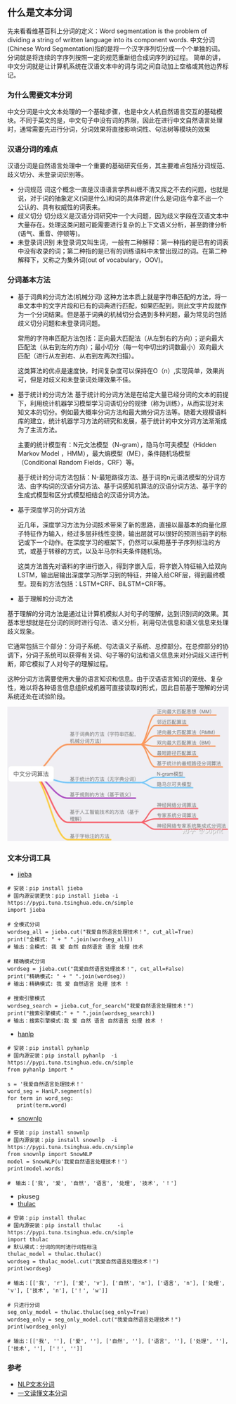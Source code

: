 ## 什么是文本分词
先来看看维基百科上分词的定义：Word segmentation is the problem of dividing a string of written language into its component words.
中文分词(Chinese Word Segmentation)指的是将一个汉字序列切分成一个个单独的词。分词就是将连续的字序列按照一定的规范重新组合成词序列的过程。
简单的讲，中文分词就是让计算机系统在汉语文本中的词与词之间自动加上空格或其他边界标记。
### 为什么需要文本分词

中文分词是中文文本处理的一个基础步骤，也是中文人机自然语言交互的基础模块。不同于英文的是，中文句子中没有词的界限，因此在进行中文自然语言处理时，通常需要先进行分词，分词效果将直接影响词性、句法树等模块的效果


### 汉语分词的难点
汉语分词是自然语言处理中一个重要的基础研究任务，其主要难点包括分词规范、歧义切分、未登录词识别等。
- 分词规范   词这个概念一直是汉语语言学界纠缠不清又挥之不去的问题，也就是说，对于词的抽象定义(词是什么)和词的具体界定(什么是词)迄今拿不出一个公认的、具有权威性的词表来。
- 歧义切分  切分歧义是汉语分词研究中一个大问题，因为歧义字段在汉语文本中大量存在。处理这类问题可能需要进行复杂的上下文语义分析，甚至韵律分析(语气、重音、停顿等)。  
- 未登录词识别  未登录词又叫生词，一般有二种解释：第一种指的是已有的词表中没有收录的词；第二种指的是已有的训练语料中未曾出现过的词。在第二种解释下，又称之为集外词(out of vocabulary，OOV)。

### 分词基本方法
- 基于词典的分词方法(机械分词) 
  这种方法本质上就是字符串匹配的方法，将一串文本中的文字片段和已有的词典进行匹配，如果匹配到，则此文字片段就作为一个分词结果。但是基于词典的机械切分会遇到多种问题，最为常见的包括歧义切分问题和未登录词问题。

  常用的字符串匹配方法包括：正向最大匹配法（从左到右的方向）；逆向最大匹配法（从右到左的方向）；最小切分（每一句中切出的词数最小）双向最大匹配（进行从左到右、从右到左两次扫描）。
  
  这类算法的优点是速度快，时间复杂度可以保持在O（n）,实现简单，效果尚可，但是对歧义和未登录词处理效果不佳。

- 基于统计的分词方法
  基于统计的分词方法是在给定大量已经分词的文本的前提下，利用统计机器学习模型学习词语切分的规律（称为训练），从而实现对未知文本的切分。例如最大概率分词方法和最大熵分词方法等。随着大规模语料库的建立，统计机器学习方法的研究和发展，基于统计的中文分词方法渐渐成为了主流方法。

  主要的统计模型有：N元文法模型（N-gram），隐马尔可夫模型（Hidden Markov Model ，HMM），最大熵模型（ME），条件随机场模型（Conditional Random Fields，CRF）等。

  基于统计的分词方法包括：N-最短路径方法、基于词的n元语法模型的分词方法、由字构词的汉语分词方法、基于词感知机算法的汉语分词方法、基于字的生成式模型和区分式模型相结合的汉语分词方法。

- 基于深度学习的分词方法

  近几年，深度学习方法为分词技术带来了新的思路，直接以最基本的向量化原子特征作为输入，经过多层非线性变换，输出层就可以很好的预测当前字的标记或下一个动作。在深度学习的框架下，仍然可以采用基于子序列标注的方式，或基于转移的方式，以及半马尔科夫条件随机场。

  这类方法首先对语料的字进行嵌入，得到字嵌入后，将字嵌入特征输入给双向LSTM，输出层输出深度学习所学习到的特征，并输入给CRF层，得到最终模型。现有的方法包括：LSTM+CRF、BiLSTM+CRF等。

-  基于理解的分词方法 

  基于理解的分词方法是通过让计算机模拟人对句子的理解，达到识别词的效果。其基本思想就是在分词的同时进行句法、语义分析，利用句法信息和语义信息来处理歧义现象。

  它通常包括三个部分：分词子系统、句法语义子系统、总控部分。在总控部分的协调下，分词子系统可以获得有关词、句子等的句法和语义信息来对分词歧义进行判断，即它模拟了人对句子的理解过程。

  这种分词方法需要使用大量的语言知识和信息。由于汉语语言知识的笼统、复杂性，难以将各种语言信息组织成机器可直接读取的形式，因此目前基于理解的分词系统还处在试验阶段。

![](../../images/nlp/文本分词/文本分词算法.jpg)

### 文本分词工具
- [jieba](https://github.com/fxsjy/jieba)
```
# 安装：pip install jieba  
# 国内源安装更快：pip install jieba -i https://pypi.tuna.tsinghua.edu.cn/simple  
import jieba  
  
# 全模式分词  
wordseg_all = jieba.cut("我爱自然语言处理技术！", cut_all=True)  
print("全模式: " + " ".join(wordseg_all))  
# 输出：全模式: 我 爱 自然 自然语言 语言 处理 技术   
  
# 精确模式分词  
wordseg = jieba.cut("我爱自然语言处理技术！", cut_all=False)  
print("精确模式: " + " ".join(wordseg))  
# 输出：精确模式: 我 爱 自然语言 处理 技术 ！  
  
# 搜索引擎模式  
wordseg_search = jieba.cut_for_search("我爱自然语言处理技术！")    
print("搜索引擎模式:" + " ".join(wordseg_search))  
# 输出：搜索引擎模式:我 爱 自然 语言 自然语言 处理 技术 ！
```
- [hanlp](https://github.com/hankcs/pyhanlp)
```
# 安装：pip install pyhanlp  
# 国内源安装：pip install pyhanlp  -i https://pypi.tuna.tsinghua.edu.cn/simple  
from pyhanlp import *  
  
s = '我爱自然语言处理技术！'  
word_seg = HanLP.segment(s)  
for term in word_seg:  
   print(term.word)
```
- [snownlp](https://github.com/isnowfy/snownlp)
```
# 安装：pip install snownlp  
# 国内源安装：pip install snownlp  -i https://pypi.tuna.tsinghua.edu.cn/simple  
from snownlp import SnowNLP  
model = SnowNLP(u'我爱自然语言处理技术！')  
print(model.words)  
  
#　输出：['我', '爱', '自然', '语言', '处理', '技术', '！']
```
- pkuseg
- [thulac](https://github.com/thunlp/THULAC)
```
# 安装：pip install thulac  
# 国内源安装：pip install thulac     -i https://pypi.tuna.tsinghua.edu.cn/simple  
import thulac  
# 默认模式：分词的同时进行词性标注  
thulac_model = thulac.thulac()  
wordseg = thulac_model.cut("我爱自然语言处理技术！")  
print(wordseg)  
  
# 输出：[['我', 'r'], ['爱', 'v'], ['自然', 'n'], ['语言', 'n'], ['处理', 'v'], ['技术', 'n'], ['！', 'w']]  
  
# 只进行分词  
seg_only_model = thulac.thulac(seg_only=True)  
wordseg_only = seg_only_model.cut("我爱自然语言处理技术！")  
print(wordseg_only)  
  
# 输出：[['我', ''], ['爱', ''], ['自然', ''], ['语言', ''], ['处理', ''], ['技术', ''], ['！', '']]
```


### 参考
- [NLP文本分词](https://zhuanlan.zhihu.com/p/41036343)
- [一文读懂文本分词](https://mp.weixin.qq.com/s?__biz=MzA3OTI3MjEzNg==&mid=2650874045&idx=2&sn=0060a1c91248add86be90f593866dc89&chksm=8443811ab334080c9ae4a072f2118ae41cdeb2ec351bfae19c3c86cef56436535ee80e88650e&scene=27)
